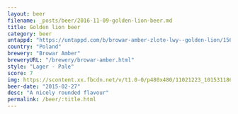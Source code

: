 ```yaml
---
layout: beer
filename: _posts/beer/2016-11-09-golden-lion-beer.md
title: Golden lion beer
category: beer
untappd: "https://untappd.com/b/browar-amber-zlote-lwy--golden-lion/156941"
country: "Poland"
brewery: "Browar Amber"
breweryURL: "/brewery/browar-amber.html"
style: "Lager - Pale"
score: 7
img: https://scontent.xx.fbcdn.net/v/t1.0-0/p480x480/11021223_10153118669773745_8881697342781962806_n.jpg?oh=5cc36cf322ad2aa6c41e6b954dc53239&oe=5AB1E86E
beer-date: "2015-02-27"
desc: "A nicely rounded flavour"
permalink: /beer/:title.html
---
```


